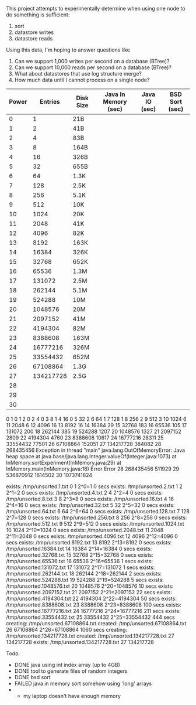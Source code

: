 This project attempts to experimentally determine when using one node to do
something is sufficient:

1. sort
2. datastore writes
3. datastore reads

Using this data, I'm hoping to answer questions like

1. Can we support 1,000 writes per second on a database (BTree)?
2. Can we support 10,000 reads per second on a database (BTree)?
3. What about datastores that use log structure merge?
4. How much data until I cannot process on a single node?



| Power  |   Entries | Disk Size  | Java In Memory (sec) | Java IO (sec) | BSD Sort (sec) |
|--------|-----------|------------|----------------------|---------------|----------------|
|   0    |         1 |        21B |                      |               |                |
|   1    |         2 |        41B |                      |               |                |
|   2    |         4 |        83B |                      |               |                |
|   3    |         8 |       164B |                      |               |                |
|   4    |        16 |       326B |                      |               |                |
|   5    |        32 |       655B |                      |               |                |
|   6    |        64 |       1.3K |                      |               |                |
|   7    |       128 |       2.5K |                      |               |                |
|   8    |       256 |       5.1K |                      |               |                |
|   9    |       512 |        10K |                      |               |                |
|  10    |      1024 |        20K |                      |               |                |
|  11    |      2048 |        41K |                      |               |                |
|  12    |      4096 |        82K |                      |               |                |
|  13    |      8192 |       163K |                      |               |                |
|  14    |     16384 |       326K |                      |               |                |
|  15    |     32768 |       652K |                      |               |                |
|  16    |     65536 |       1.3M |                      |               |                |
|  17    |    131072 |       2.5M |                      |               |                |
|  18    |    262144 |       5.1M |                      |               |                |
|  19    |    524288 |        10M |                      |               |                |
|  20    |   1048576 |        20M |                      |               |                |
|  21    |   2097152 |        41M |                      |               |                |
|  22    |   4194304 |        82M |                      |               |                |
|  23    |   8388608 |       163M |                      |               |                |
|  24    |  16777216 |       326M |                      |               |                |
|  25    |  33554432 |       652M |                      |               |                |
|  26    |  67108864 |       1.3G |                      |               |                |
|  27    | 134217728 |       2.5G |                      |               |                |
|  28    |           |            |                      |               |                |
|  29    |           |            |                      |               |                |
|  30    |           |            |                      |               |                |




0 1
0
1 2
0
2 4
0
3 8
1
4 16
0
5 32
2
6 64
1
7 128
1
8 256
2
9 512
3
10 1024
6
11 2048
6
12 4096
16
13 8192
16
14 16384
29
15 32768
183
16 65536
105
17 131072
200
18 262144
385
19 524288
1207
20 1048576
1327
21 2097152
2809
22 4194304
4760
23 8388608
10617
24 16777216
28311
25 33554432
77501
26 67108864
152051
27 134217728
384082
28 268435456
Exception in thread "main" java.lang.OutOfMemoryError: Java heap space
        at java.base/java.lang.Integer.valueOf(Integer.java:1073)
        at InMemory.sortExperiment(InMemory.java:29)
        at InMemory.main(InMemory.java:16)
Error
Error
28 268435456
511929
29 536870912
1614502
30 1073741824


exists: /tmp/unsorted.1.txt
0 1
2^0=1 0 secs
exists: /tmp/unsorted.2.txt
1 2
2^1=2 0 secs
exists: /tmp/unsorted.4.txt
2 4
2^2=4 0 secs
exists: /tmp/unsorted.8.txt
3 8
2^3=8 0 secs
exists: /tmp/unsorted.16.txt
4 16
2^4=16 0 secs
exists: /tmp/unsorted.32.txt
5 32
2^5=32 0 secs
exists: /tmp/unsorted.64.txt
6 64
2^6=64 0 secs
exists: /tmp/unsorted.128.txt
7 128
2^7=128 0 secs
exists: /tmp/unsorted.256.txt
8 256
2^8=256 0 secs
exists: /tmp/unsorted.512.txt
9 512
2^9=512 0 secs
exists: /tmp/unsorted.1024.txt
10 1024
2^10=1024 0 secs
exists: /tmp/unsorted.2048.txt
11 2048
2^11=2048 0 secs
exists: /tmp/unsorted.4096.txt
12 4096
2^12=4096 0 secs
exists: /tmp/unsorted.8192.txt
13 8192
2^13=8192 0 secs
exists: /tmp/unsorted.16384.txt
14 16384
2^14=16384 0 secs
exists: /tmp/unsorted.32768.txt
15 32768
2^15=32768 0 secs
exists: /tmp/unsorted.65536.txt
16 65536
2^16=65536 1 secs
exists: /tmp/unsorted.131072.txt
17 131072
2^17=131072 1 secs
exists: /tmp/unsorted.262144.txt
18 262144
2^18=262144 2 secs
exists: /tmp/unsorted.524288.txt
19 524288
2^19=524288 5 secs
exists: /tmp/unsorted.1048576.txt
20 1048576
2^20=1048576 10 secs
exists: /tmp/unsorted.2097152.txt
21 2097152
2^21=2097152 22 secs
exists: /tmp/unsorted.4194304.txt
22 4194304
2^22=4194304 50 secs
exists: /tmp/unsorted.8388608.txt
23 8388608
2^23=8388608 100 secs
exists: /tmp/unsorted.16777216.txt
24 16777216
2^24=16777216 211 secs
exists: /tmp/unsorted.33554432.txt
25 33554432
2^25=33554432 444 secs
creating: /tmp/unsorted.67108864.txt
created: /tmp/unsorted.67108864.txt
26 67108864
2^26=67108864 1060 secs
creating: /tmp/unsorted.134217728.txt
created: /tmp/unsorted.134217728.txt
27 134217728
exists: /tmp/unsorted.134217728.txt
27 134217728

Todo:
- DONE java using int index array (up to 4GB)
- DONE tool to generate files of random integers
- DONE bsd sort
- FAILED java in memory sort somehow using 'long' arrays
- - my laptop doesn't have enough memory
